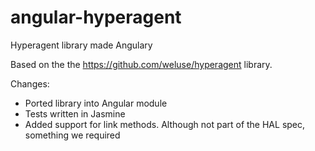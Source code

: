 angular-hyperagent
==================

Hyperagent library made Angulary

Based on the the https://github.com/weluse/hyperagent library.

Changes:
 - Ported library into Angular module
 - Tests written in Jasmine
 - Added support for link methods. Although not part of the HAL spec, something we required 
